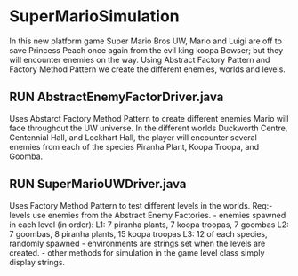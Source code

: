 # SuperMarioSimulation
In this new platform game Super Mario Bros UW, Mario and Luigi are off to save Princess Peach once again from the evil king koopa Bowser; but they will encounter enemies on the way. Using Abstract Factory Pattern and Factory Method Pattern we create the different enemies, worlds and levels.

## RUN AbstractEnemyFactorDriver.java
Uses Abstarct Factory Method Pattern to create different enemies Mario will face throughout the UW universe. In the different worlds Duckworth Centre, Centennial Hall, and Lockhart Hall, the player will encounter several enemies from each of the species Piranha Plant, Koopa Troopa, and Goomba. 

## RUN SuperMarioUWDriver.java
Uses Factory Method Pattern to test different levels in the worlds.
Req:- levels use enemies from the Abstract Enemy Factories.
    - enemies spawned in each level (in order):   L1: 7 piranha plants, 7 koopa troopas, 7 goombas
                                                  L2: 7 goombas, 8 piranha plants, 15 koopa troopas
                                                  L3: 12 of each species, randomly spawned
    - environments are strings set when the levels are created.
    - other methods for simulation in the game level class simply display strings.

